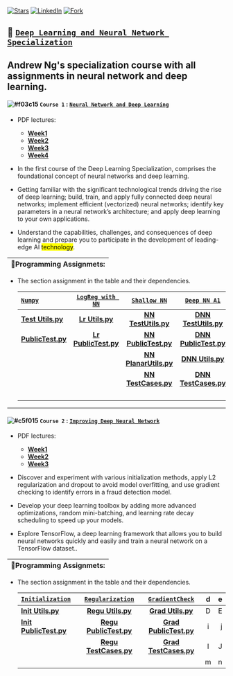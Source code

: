 [![Stars](https://img.shields.io/github/forks/kuta-ndze/neural-network-and-deep-learning-specialization?label=Stars&logoColor=orange&style=social)](https://github.com/kuta-ndze/neural-network-and-deep-learning-specialization/stargazers)
[![LinkedIn](https://img.shields.io/twitter/url?label=LinkedIn&logo=linkedIn&logoColor=red&style=social&url=https%3A%2F%2Fwww.linkedin.com%2Fin%2Fkuta-n-celdrick-b808ba169%2F)](https://www.linkedin.com/in/kuta-n-celdrick-b808ba169/)
[![Fork](https://img.shields.io/github/forks/kuta-ndze/neural-network-and-deep-learning-specialization?logoColor=orange&style=social)](https://github.com/kuta-ndze/neural-network-and-deep-learning-specialization/network/members)

## :traffic_light: [**`Deep Learning and Neural Network Specialization`**](https://www.coursera.org/programs/2339d1e5-504d-4412-ac0c-b05c637965db?collectionId=&currentTab=CATALOG&productId=W62RsyrdEeeFQQqyuQaohA&productType=s12n&showMiniModal=true)

## Andrew Ng's specialization course with all assignments in neural network and deep learning.

#### ![#f03c15](https://via.placeholder.com/15/f03c15/000000?text=+) `Course 1` : [**`Neural Network and Deep Learning`**](https://www.coursera.org/learn/neural-networks-deep-learning/home/welcome)

- PDF lectures:

  - [**Week1**](https://github.com/kuta-ndze/neural-network-and-deep-learning-specialization/blob/main/Course%201/C1_W1.pdf)
  - [**Week2**](https://github.com/kuta-ndze/neural-network-and-deep-learning-specialization/blob/main/Course%201/C1_W2.pdf)
  - [**Week3**](https://github.com/kuta-ndze/neural-network-and-deep-learning-specialization/blob/main/Course%201/C1_W3.pdf)
  - [**Week4**](https://github.com/kuta-ndze/neural-network-and-deep-learning-specialization/blob/main/Course%201/C1_W4.pdf)

- In the first course of the Deep Learning Specialization, comprises the foundational concept of neural networks and deep learning.
- Getting familiar with the significant technological trends driving the rise of deep learning; build, train, and apply fully connected deep neural networks; implement efficient (vectorized) neural networks; identify key parameters in a neural network’s architecture; and apply deep learning to your own applications.
- Understand the capabilities, challenges, and consequences of deep learning and prepare you to participate in the development of leading-edge AI <mark>technology</mark>.

| 🎲**Programming Assignmets:** |
| :---------------------------- |

- The section assignment in the table and their dependencies.

  | [**`Numpy`**](https://github.com/kuta-ndze/neural-network-and-deep-learning-specialization/blob/main/Course%201/Python_Basics_with_Numpy.ipynb) | [**`LogReg with NN`**](https://github.com/kuta-ndze/neural-network-and-deep-learning-specialization/blob/main/Course%201/Logistic_Regression_with_a_Neural_Network_mindset.ipynb) | [**`Shallow NN`**](https://github.com/kuta-ndze/neural-network-and-deep-learning-specialization/blob/main/Course%201/Planar_data_classification_with_one_hidden_layer.ipynb) | [**`Deep NN A1`**](https://github.com/kuta-ndze/neural-network-and-deep-learning-specialization/blob/main/Course%201/Building_your_Deep_Neural_Network_Step_by_Step.ipynb) | [**`Deep NN A2`**](https://github.com/kuta-ndze/neural-network-and-deep-learning-specialization/blob/main/Course%201/Deep%20Neural%20Network%20-%20Application.ipynb) |
  | :---------------------------------------------------------------------------------------------------------------------------------------------- | :-------------------------------------------------------------------------------------------------------------------------------------------------------------------------------: | :--------------------------------------------------------------------------------------------------------------------------------------------------------------------------: | :------------------------------------------------------------------------------------------------------------------------------------------------------------------------: | --------------------------------------------------------------------------------------------------------------------------------------------------------------------: |
  | [**Test Utils.py**](https://github.com/kuta-ndze/neural-network-and-deep-learning-specialization/blob/main/Course%201/test_utils.py)            |                         [**Lr Utils.py**](https://github.com/kuta-ndze/neural-network-and-deep-learning-specialization/blob/main/Course%201/lr_utils.py)                          |                  [**NN TestUtils.py**](https://github.com/kuta-ndze/neural-network-and-deep-learning-specialization/blob/main/Course%201/nn_test_utils.py)                   |                [**DNN TestUtils.py**](https://github.com/kuta-ndze/neural-network-and-deep-learning-specialization/blob/main/Course%201/dnn_test_utils.py)                 |                         [**DNN2 TestUtils.py**](https://github.com/kuta-ndze/neural-network-and-deep-learning-specialization/blob/main/Course%201/dnn2_test_utils.py) |
  | [**PublicTest.py**](https://github.com/kuta-ndze/neural-network-and-deep-learning-specialization/blob/main/Course%201/public_tests.py)          |                   [**Lr PublicTest.py**](https://github.com/kuta-ndze/neural-network-and-deep-learning-specialization/blob/main/Course%201/lr_public_tests.py)                    |                 [**NN PublicTest.py**](https://github.com/kuta-ndze/neural-network-and-deep-learning-specialization/blob/main/Course%201/nn_public_tests.py)                 |               [**DNN PublicTest.py**](https://github.com/kuta-ndze/neural-network-and-deep-learning-specialization/blob/main/Course%201/dnn_public_tests.py)               |                      [**DNN2 PublicTest.py**](https://github.com/kuta-ndze/neural-network-and-deep-learning-specialization/blob/main/Course%201/dnn2_public_tests.py) |
  |                                                                                                                                                 |                                                                                                                                                                                   |                  [**NN PlanarUtils.py**](https://github.com/kuta-ndze/neural-network-and-deep-learning-specialization/blob/main/Course%201/planar_utils.py)                  |                     [**DNN Utils.py**](https://github.com/kuta-ndze/neural-network-and-deep-learning-specialization/blob/main/Course%201/dnn_utils.py)                     |                            [**DNN2 Utils.py**](https://github.com/kuta-ndze/neural-network-and-deep-learning-specialization/blob/main/Course%201/dnn_app_utils_v3.py) |
  |                                                                                                                                                 |                                                                                                                                                                                   |                   [**NN TestCases.py**](https://github.com/kuta-ndze/neural-network-and-deep-learning-specialization/blob/main/Course%201/testCases_v2.py)                   |                 [**DNN TestCases.py**](https://github.com/kuta-ndze/neural-network-and-deep-learning-specialization/blob/main/Course%201/dnn_testCases.py)                 |                               [**Train Data**](https://github.com/kuta-ndze/neural-network-and-deep-learning-specialization/blob/main/Course%201/train_catvnoncat.h5) |
  |                                                                                                                                                 |                                                                                                                                                                                   |                                                                                                                                                                              |                                                                                                                                                                            |                                 [**Test Data**](https://github.com/kuta-ndze/neural-network-and-deep-learning-specialization/blob/main/Course%201/test_catvnoncat.h5) |

---

#### ![#c5f015](https://via.placeholder.com/15/c5f015/000000?text=+) `Course 2` : [**`Improving Deep Neural Network`**](https://www.coursera.org/learn/deep-neural-network/home/welcome)

- PDF lectures:

  - [**Week1**](https://github.com/kuta-ndze/neural-network-and-deep-learning-specialization/blob/main/Course%202/C2_W1.pdf)
  - [**Week2**](https://github.com/kuta-ndze/neural-network-and-deep-learning-specialization/blob/main/Course%202/C2_W2.pdf)
  - [**Week3**](https://github.com/kuta-ndze/neural-network-and-deep-learning-specialization/blob/main/Course%202/C2_W3.pdf)

- Discover and experiment with various initialization methods, apply L2 regularization and dropout to avoid model overfitting, and use gradient checking to identify errors in a fraud detection model.
- Develop your deep learning toolbox by adding more advanced optimizations, random mini-batching, and learning rate decay scheduling to speed up your models.
- Explore TensorFlow, a deep learning framework that allows you to build neural networks quickly and easily and train a neural network on a TensorFlow dataset..

| 🎲**Programming Assignmets:** |
| :---------------------------- |

- The section assignment in the table and their dependencies.

  | [**`Initialization`**](https://github.com/kuta-ndze/neural-network-and-deep-learning-specialization/blob/main/Course%202/Initialization.ipynb)   | [**`Regularization`**](https://github.com/kuta-ndze/neural-network-and-deep-learning-specialization/blob/main/Course%202/Regularization.ipynb)  | [**`GradientCheck`**](https://github.com/kuta-ndze/neural-network-and-deep-learning-specialization/blob/main/Course%202/Gradient_Checking.ipynb) |  d  |   e |
  | :----------------------------------------------------------------------------------------------------------------------------------------------- | :---------------------------------------------------------------------------------------------------------------------------------------------: | :----------------------------------------------------------------------------------------------------------------------------------------------: | :-: | --: |
  | [**Init Utils.py**](https://github.com/kuta-ndze/neural-network-and-deep-learning-specialization/blob/main/Course%202/init_utils.py)             |       [**Regu Utils.py**](https://github.com/kuta-ndze/neural-network-and-deep-learning-specialization/blob/main/Course%202/reg_utils.py)       |        [**Grad Utils.py**](https://github.com/kuta-ndze/neural-network-and-deep-learning-specialization/blob/main/Course%202/gc_utils.py)        |  D  |   E |
  | [**Init PublicTest.py**](https://github.com/kuta-ndze/neural-network-and-deep-learning-specialization/blob/main/Course%202/init_public_tests.py) | [**Regu PublicTest.py**](https://github.com/kuta-ndze/neural-network-and-deep-learning-specialization/blob/main/Course%202/reg_public_tests.py) |  [**Grad PublicTest.py**](https://github.com/kuta-ndze/neural-network-and-deep-learning-specialization/blob/main/Course%202/gc_public_tests.py)  |  i  |   j |
  |                                                                                                                                                  |   [**Regu TestCases.py**](https://github.com/kuta-ndze/neural-network-and-deep-learning-specialization/blob/main/Course%202/reg_testCases.py)   |    [**Grad TestCases.py**](https://github.com/kuta-ndze/neural-network-and-deep-learning-specialization/blob/main/Course%202/gc_testCases.py)    |  I  |   J |
  |                                                                                                                                                  |                                                                                                                                                 |                                                                                                                                                  |  m  |   n |
